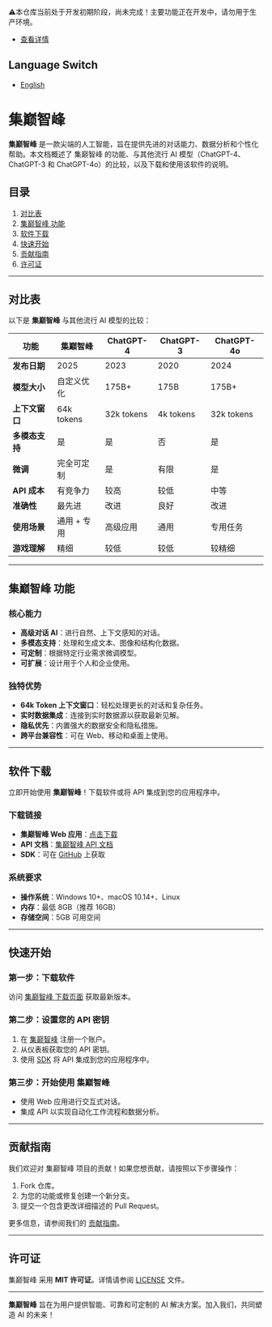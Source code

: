 ⚠️本仓库当前处于开发初期阶段，尚未完成！主要功能正在开发中，请勿用于生产环境。
- [查看详情](WARNING.md)

## Language Switch
- [English](README.md)
# 集巅智峰

**集巅智峰** 是一款尖端的人工智能，旨在提供先进的对话能力、数据分析和个性化帮助。本文档概述了 集巅智峰 的功能、与其他流行 AI 模型（ChatGPT-4、ChatGPT-3 和 ChatGPT-4o）的比较，以及下载和使用该软件的说明。

## 目录
1. [对比表](#对比表)
2. [集巅智峰 功能](#集巅智峰-功能)
3. [软件下载](#软件下载)
4. [快速开始](#快速开始)
5. [贡献指南](#贡献指南)
6. [许可证](#许可证)

---

## 对比表

以下是 **集巅智峰** 与其他流行 AI 模型的比较：

| 功能                | 集巅智峰               | ChatGPT-4               | ChatGPT-3               | ChatGPT-4o              |
|---------------------|------------------------|-------------------------|-------------------------|-------------------------|
| **发布日期**        | 2025                    | 2023                    | 2020                    | 2024                    |
| **模型大小**        | 自定义优化              | 175B+                  | 175B                    | 175B+                  |
| **上下文窗口**      | 64k tokens             | 32k tokens             | 4k tokens               | 32k tokens             |
| **多模态支持**      | 是                     | 是                     | 否                      | 是                     |
| **微调**            | 完全可定制             | 是                     | 有限                    | 是                     |
| **API 成本**        | 有竞争力               | 较高                   | 较低                    | 中等                   |
| **准确性**          | 最先进                 | 改进                   | 良好                    | 改进                   |
| **使用场景**        | 通用 + 专用            | 高级应用               | 通用                    | 专用任务               |
| **游戏理解**        | 精细                   | 较低                   | 较低                    | 较精细                 |

---

## 集巅智峰 功能

### 核心能力
- **高级对话 AI**：进行自然、上下文感知的对话。
- **多模态支持**：处理和生成文本、图像和结构化数据。
- **可定制**：根据特定行业需求微调模型。
- **可扩展**：设计用于个人和企业使用。

### 独特优势
- **64k Token 上下文窗口**：轻松处理更长的对话和复杂任务。
- **实时数据集成**：连接到实时数据源以获取最新见解。
- **隐私优先**：内置强大的数据安全和隐私措施。
- **跨平台兼容性**：可在 Web、移动和桌面上使用。

---

## 软件下载

立即开始使用 **集巅智峰**！下载软件或将 API 集成到您的应用程序中。

### 下载链接
- **集巅智峰 Web 应用**：[点击下载](https://www.collectzenith.com/download)
- **API 文档**：[集巅智峰 API 文档](https://www.collectzenith.com/api-docs)
- **SDK**：可在 [GitHub](https://github.com/collectzenith/sdk) 上获取

### 系统要求
- **操作系统**：Windows 10+、macOS 10.14+、Linux
- **内存**：最低 8GB（推荐 16GB）
- **存储空间**：5GB 可用空间

---

## 快速开始

### 第一步：下载软件
访问 [集巅智峰 下载页面](https://www.collectzenith.com/download) 获取最新版本。

### 第二步：设置您的 API 密钥
1. 在 [集巅智峰](https://www.collectzenith.com/signup) 注册一个账户。
2. 从仪表板获取您的 API 密钥。
3. 使用 [SDK](https://github.com/collectzenith/sdk) 将 API 集成到您的应用程序中。

### 第三步：开始使用 集巅智峰
- 使用 Web 应用进行交互式对话。
- 集成 API 以实现自动化工作流程和数据分析。

---

## 贡献指南

我们欢迎对 集巅智峰 项目的贡献！如果您想贡献，请按照以下步骤操作：
1. Fork 仓库。
2. 为您的功能或修复创建一个新分支。
3. 提交一个包含更改详细描述的 Pull Request。

更多信息，请参阅我们的 [贡献指南](https://github.com/collectzenith/contributing)。

---

## 许可证

集巅智峰 采用 **MIT 许可证**。详情请参阅 [LICENSE](LICENSE) 文件。

---

**集巅智峰** 旨在为用户提供智能、可靠和可定制的 AI 解决方案。加入我们，共同塑造 AI 的未来！

